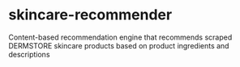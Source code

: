 # skincare-recommender
Content-based recommendation engine that recommends scraped DERMSTORE skincare products based on product ingredients and descriptions
